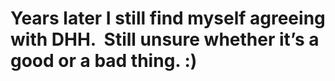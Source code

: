 <!--
id: 91322024
link: http://tumblr.atmos.org/post/91322024/years-later-i-still-find-myself-agreeing-with-dhh
slug: years-later-i-still-find-myself-agreeing-with-dhh
date: Mon Mar 30 2009 13:47:03 GMT-0700 (PDT)
publish: 2009-03-030
tags: 
title: Years later I still find myself agreeing with DHH.  Still unsure whether it&#8217;s a good or a bad thing. :)
-->


Years later I still find myself agreeing with DHH.  Still unsure whether it&#8217;s a good or a bad thing. :)
=============================================================================================================



